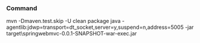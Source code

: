 ### Command
mvn -Dmaven.test.skip -U clean package
java -agentlib:jdwp=transport=dt_socket,server=y,suspend=n,address=5005  -jar target\springwebmvc-0.0.1-SNAPSHOT-war-exec.jar


